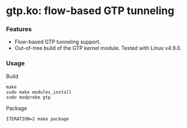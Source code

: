 # gtp.ko: flow-based GTP tunneling 

### Features

* Flow-based GTP tunneling support.
* Out-of-tree build of the GTP kernel module. Tested with Linux v4.9.0.

### Usage

Build
```
make
sudo make modules_install
sudo modprobe gtp
```

Package
```
ITERATION=2 make package
```
